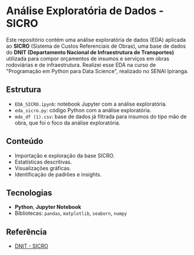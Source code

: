 # Análise Exploratória de Dados - SICRO

Este repositório contém uma análise exploratória de dados (EDA) aplicada ao **SICRO** (Sistema de Custos Referenciais de Obras), uma base de dados do **DNIT (Departamento Nacional de Infraestrutura de Transportes)** utilizada para compor orçamentos de insumos e serviços em obras rodoviárias e de infraestrutura. Realizei esse EDA na curso de "Programação em Python para Data Science", realizado no SENAI Ipiranga. 

## Estrutura
- `EDA_SICRO.ipynb`: notebook Jupyter com a análise exploratória.
- `eda_sicro.py`: código Python com a análise exploratória.
- `mdo_df (1).csv`: base de dados já filtrada para insumos do tipo mão de obra, que foi o foco da análise exploratória.

## Conteúdo
- Importação e exploração da base SICRO.  
- Estatísticas descritivas.  
- Visualizações gráficas.  
- Identificação de padrões e insights.  

## Tecnologias
- **Python**, **Jupyter Notebook**  
- Bibliotecas: `pandas`, `matplotlib`, `seaborn`, `numpy`  

## Referência
- [DNIT - SICRO](https://www.gov.br/dnit/pt-br)  
